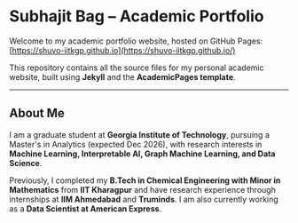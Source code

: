 # Subhajit Bag – Academic Portfolio

Welcome to my academic portfolio website, hosted on GitHub Pages: [https://shuvo-iitkgp.github.io](https://shuvo-iitkgp.github.io/)

This repository contains all the source files for my personal academic website, built using **Jekyll** and the **AcademicPages template**.

---

## About Me

I am a graduate student at **Georgia Institute of Technology**, pursuing a Master's in Analytics (expected Dec 2026), with research interests in **Machine Learning, Interpretable AI, Graph Machine Learning, and Data Science**.  

Previously, I completed my **B.Tech in Chemical Engineering with Minor in Mathematics** from **IIT Kharagpur** and have research experience through internships at **IIM Ahmedabad** and **Truminds**. I am also currently working as a **Data Scientist at American Express**.

